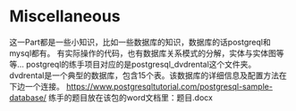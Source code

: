 # Miscellaneous


这一Part都是一些小知识，比如一些数据库的知识，数据库的话postgreql和mysql都有。
有实际操作的代码，也有数据库关系模式的分解，实体与实体图等等...
postgreql的练手项目对应的是postgresql_dvdrental这个文件夹。
dvdrental是一个典型的数据库，包含15个表。该数据库的详细信息及配置方法在下边一个连接。
https://www.postgresqltutorial.com/postgresql-sample-database/
练手的题目放在该包的word文档里：题目.docx
